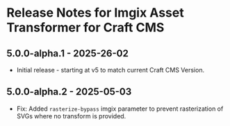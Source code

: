# Release Notes for Imgix Asset Transformer for Craft CMS

## 5.0.0-alpha.1 - 2025-26-02

- Initial release - starting at v5 to match current Craft CMS Version.

## 5.0.0-alpha.2 - 2025-05-03

- Fix: Added `rasterize-bypass` imgix parameter to prevent rasterization of SVGs where no transform is provided.